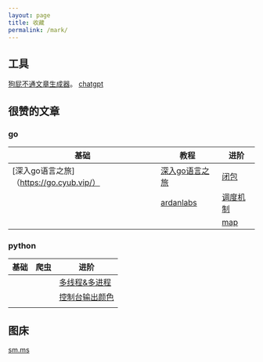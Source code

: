 ```yaml
---
layout: page
title: 收藏
permalink: /mark/
---
```



## 工具

[狗屁不通文章生成器](https://suulnnka.github.io/BullshitGenerator/index.html)。
[chatgpt](https://chatgpt.com/)

## 很赞的文章

### go

| 基础                                     | 教程                                         | 进阶                                                                                                      |
| ---------------------------------------- | -------------------------------------------- | --------------------------------------------------------------------------------------------------------- |
| [深入go语言之旅]（https://go.cyub.vip/） | [深入go语言之旅](https://www.cyub.vip/)      | [闭包](https://llmxby.com/2022/08/27/%E6%8E%A2%E7%A9%B6Golang%E4%B8%AD%E7%9A%84%E9%97%AD%E5%8C%85/)       |
|                                          | [ardanlabs](https://www.ardanlabs.com/blog/) | [调度机制](https://www.cyub.vip/2022/08/20/Golang%E8%B0%83%E5%BA%A6%E6%9C%BA%E5%88%B6%E6%B5%85%E6%9E%90/) |
|                                          |                                              | [map](https://www.ardanlabs.com/blog/2013/12/macro-view-of-map-internals-in-go.html)                      |

### python

| 基础 | 爬虫 | 进阶                                                                         |
| ---- | ---- | ---------------------------------------------------------------------------- |
|      |      | [多线程&多进程](https://blog.csdn.net/Victor2code/article/details/109005171) |
|      |      | [控制台输出颜色](https://blog.csdn.net/qq_33567641/article/details/82769523) |
|      |      |                                                                              |

## 图床

[sm.ms](https://sm.ms/)
